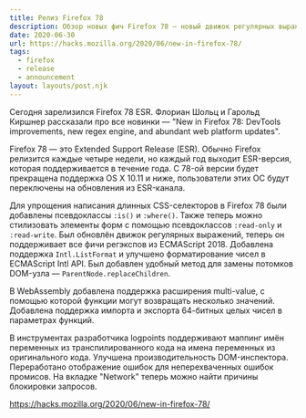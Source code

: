 ```yaml
---
title: Релиз Firefox 78
description: Обзор новых фич Firefox 78 — новый движок регулярных выражений, улучшения инструментов разработчика, добавление новых псевдоселекторов
date: 2020-06-30
url: https://hacks.mozilla.org/2020/06/new-in-firefox-78/
tags:
  - firefox
  - release
  - announcement
layout: layouts/post.njk
---
```

Сегодня зарелизился Firefox 78 ESR. Флориан Шольц и Гарольд Киршнер рассказали про все новинки — "New in Firefox 78: DevTools improvements, new regex engine, and abundant web platform updates".

Firefox 78 — это Extended Support Release (ESR). Обычно Firefox релизится каждые четыре недели, но каждый год выходит ESR-версия, которая поддерживается в течение года. C 78-ой версии будет прекращена поддержка OS X 10.11 и ниже, пользователи этих ОС будут переключены на обновления из ESR-канала.

Для упрощения написания длинных CSS-селекторов в Firefox 78 были добавлены псевдоклассы `:is()` и `:where()`. Также теперь можно стилизовать элементы форм с помощью псевдоклассов `:read-only` и `:read-write`. Был обновлён движок регулярных выражений, теперь он поддерживает все фичи регэкспов из ECMAScript 2018. Добавлена поддержка `Intl.ListFormat` и улучшено форматирование чисел в ECMAScript Intl API. Был добавлен удобный метод для замены потомков DOM-узла — `ParentNode.replaceChildren`.

В WebAssembly добавлена поддержка расширения multi-value, с помощью которой функции могут возвращать несколько значений. Добавлена поддержка импорта и экспорта 64-битных целых чисел в параметрах функций.

В инструментах разработчика logpoints поддерживают маппинг имён переменных из транспилированного кода на имена переменных из оригинального кода. Улучшена производительность DOM-инспектора. Переработано отображение ошибок для неперехваченных ошибок промисов. На вкладке "Network" теперь можно найти причины блокировки запросов.

https://hacks.mozilla.org/2020/06/new-in-firefox-78/
